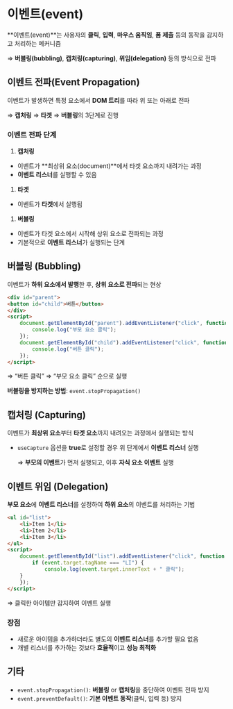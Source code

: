 # 이벤트(event)

**이벤트(event)**는 사용자의 **클릭**, **입력**, **마우스 움직임**, **폼 제출** 등의 동작을 감지하고 처리하는 메커니즘

⇒ **버블링(bubbling)**, **캡처링(capturing)**, **위임(delegation)** 등의 방식으로 전파

## 이벤트 전파(Event Propagation)

이벤트가 발생하면 특정 요소에서 **DOM 트리**를 따라 위 또는 아래로 전파

⇒ **캡처링** ⇒ **타겟** ⇒ **버블링**의 3단계로 진행

### **이벤트 전파 단계**

1. **캡처링**
- 이벤트가 **최상위 요소(document)**에서 타겟 요소까지 내려가는 과정
- **이벤트 리스너**를 실행할 수 있음
1. **타겟**
- 이벤트가 **타겟**에서 실행됨
1. **버블링**
- 이벤트가 타겟 요소에서 시작해 상위 요소로 전파되는 과정
- 기본적으로 **이벤트 리스너**가 실행되는 단계

## 버블링 (Bubbling)

이벤트가 **하위 요소에서 발행**한 후, **상위 요소로 전파**되는 현상

```html
<div id="parent">
<button id="child">버튼</button>
</div>
<script>
	document.getElementById("parent").addEventListener("click", function () {
		console.log("부모 요소 클릭");
	});
	document.getElementById("child").addEventListener("click", function () {
		console.log("버튼 클릭");
	});
</script>
```

⇒ “버튼 클릭” ⇒ “부모 요소 클릭” 순으로 실행

**버블링을 방지하는 방법**: `event.stopPropagation()`

## 캡처링 (Capturing)

이벤트가 **최상위 요소**부터 **타겟 요소**까지 내려오는 과정에서 실행되는 방식

- `useCapture` 옵션을 **true**로 설정할 경우 위 단계에서 **이벤트 리스너** 실행
    
    ⇒ **부모의 이벤트**가 먼저 실행되고, 이후 **자식 요소 이벤트** 실행
    

## 이벤트 위임 (Delegation)

**부모 요소**에 **이벤트 리스너**를 설정하여 **하위 요소**의 이벤트를 처리하는 기법

```html
<ul id="list">
	<li>Item 1</li>
	<li>Item 2</li>
	<li>Item 3</li>
</ul>
<script>
	document.getElementById("list").addEventListener("click", function (event) {
		if (event.target.tagName === "LI") {
			console.log(event.target.innerText + " 클릭");
	}
	});
</script>
```

⇒ 클릭한 아이템만 감지하여 이벤트 실행

### 장점

- 새로운 아이템을 추가하더라도 별도의 **이벤트 리스너**를 추가할 필요 없음
- 개별 리스너를 추가하는 것보다 **효율적**이고 **성능 최적화**

## 기타

- `event.stopPropagation()`: **버블링** or **캡처링**을 중단하여 이벤트 전파 방지
- `event.preventDefault()`: **기본 이벤트 동작**(클릭, 입력 등) 방지